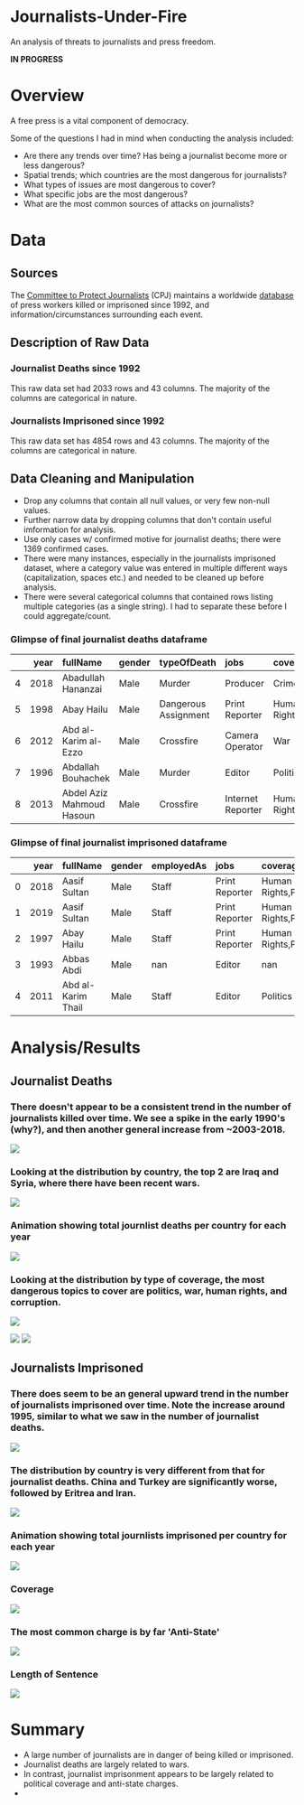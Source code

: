 # Journalists-Under-Fire
An analysis of threats to journalists and press freedom.

**IN PROGRESS**

# Overview

A free press is a vital component of democracy. 

Some of the questions I had in mind when conducting the analysis included:
- Are there any trends over time? Has being a journalist become more or less dangerous?
- Spatial trends; which countries are the most dangerous for journalists?
- What types of issues are most dangerous to cover?
- What specific jobs are the most dangerous?
- What are the most common sources of attacks on journalists?


# Data 

## Sources
The [Committee to Protect Journalists](https://cpj.org/) (CPJ) maintains a worldwide [database](https://cpj.org/data/) of press workers killed or imprisoned since 1992, and information/circumstances surrounding each event.


## Description of Raw Data

### Journalist Deaths since 1992
This raw data set had 2033 rows and 43 columns. The majority of the columns are categorical in nature. 

### Journalists Imprisoned since 1992
This raw data set has 4854 rows and 43 columns. The majority of the columns are categorical in nature. 


## Data Cleaning and Manipulation

- Drop any columns that contain all null values, or very few non-null values.
- Further narrow data by dropping columns that don't contain useful imformation for analysis.
- Use only cases w/ confirmed motive for journalist deaths; there were 1369 confirmed cases.
- There were many instances, especially in the journalists imprisoned dataset, where a category value was entered in multiple different ways (capitalization, spaces etc.) and needed to be cleaned up before analysis.
- There were several categorical columns that contained rows listing multiple categories (as a single string). I had to separate these before I could aggregate/count. 


### Glimpse of final journalist deaths dataframe
|    |   year | fullName                  | gender   | typeOfDeath          | jobs              | coverage                  | mediums        | country     | localOrForeign   | sourcesOfFire        |
|---:|-------:|:--------------------------|:---------|:---------------------|:------------------|:--------------------------|:---------------|:------------|:-----------------|:---------------------|
|  4 |   2018 | Abadullah Hananzai        | Male     | Murder               | Producer          | Crime,Politics,War        | Radio,Internet | Afghanistan | Local            | Political Group      |
|  5 |   1998 | Abay Hailu                | Male     | Dangerous Assignment | Print Reporter    | Human Rights,Politics     | Print          | Ethiopia    | Local            | Government Officials |
|  6 |   2012 | Abd al-Karim al-Ezzo      | Male     | Crossfire            | Camera Operator   | War                       | Internet       | Syria       | Local            | Military Officials   |
|  7 |   1996 | Abdallah Bouhachek        | Male     | Murder               | Editor            | Politics                  | Print          | Algeria     | Local            | nan                  |
|  8 |   2013 | Abdel Aziz Mahmoud Hasoun | Male     | Crossfire            | Internet Reporter | Human Rights,Politics,War | Internet       | Syria       | Local            | Military Officials   |

### Glimpse of final journalist imprisoned dataframe
|    |   year | fullName           | gender   | employedAs   | jobs           | coverage                  | mediums   | country   | localOrForeign   | charges    | lengthOfSentence
|---:|-------:|:-------------------|:---------|:-------------|:---------------|:--------------------------|:----------|:----------|:-----------------|:-----------|:-------------------|
|  0 |   2018 | Aasif Sultan       | Male     | Staff        | Print Reporter | Human Rights,Politics,War | Print     | India     | Local            | Anti-State | Sentence pending   |
|  1 |   2019 | Aasif Sultan       | Male     | Staff        | Print Reporter | Human Rights,Politics,War | Print     | India     | Local            | Anti-State | Sentence pending   |
|  2 |   1997 | Abay Hailu         | Male     | Staff        | Print Reporter | Human Rights,Politics     | Print     | Ethiopia  | Local            | nan        | 0-5 Years          |
|  3 |   1993 | Abbas Abdi         | Male     | nan          | Editor         | nan                       | Print     | Iran      | Local            | nan        | 0-5 Years          |
|  4 |   2011 | Abd al-Karim Thail | Male     | Staff        | Editor         | Politics                  | Internet  | Yemen     | Local            | No Charge  | Not Sentenced      |



# Analysis/Results

## Journalist Deaths 

### There doesn't appear to be a consistent trend in the number of journalists killed over time. We see a spike in the early 1990's (why?), and then another general increase from ~2003-2018.
![](images/TotalDeathsVsYear.png)

### Looking at the distribution by country, the top 2 are Iraq and Syria, where there have been recent wars. 
![](images/TotalDeathsByCountry.png)


### Animation showing total journlist deaths per country for each year
![](images/DeathByCountry.gif)


### Looking at the distribution by type of coverage, the most dangerous topics to cover are politics, war, human rights, and corruption.
![](images/TotalDeathsByCoverage.png)


![](images/TotalDeathsBysourcesOfFire.png)
![](images/TotalDeathsByTypeOfDeath.png)

## Journalists Imprisoned


### There does seem to be an general upward trend in the number of journalists imprisoned over time. Note the increase around 1995, similar to what we saw in the number of journalist deaths.
![](images/N_ImprisonedByYear.png)


### The distribution by country is very different from that for journalist deaths. China and Turkey are significantly worse, followed by Eritrea and Iran.
![](images/N_ImprisonedBycountry.png)


### Animation showing total journlists imprisoned per country for each year
![](images/ImprisonedByCountry.gif)


### Coverage
![](images/N_ImprisonedBycoverage.png)

### The most common charge is by far 'Anti-State'
![](images/N_ImprisonedBycharges.png)

### Length of Sentence
![](images/N_ImprisonedBylengthOfSentence.png)


# Summary
- A large number of journalists are in danger of being killed or imprisoned.
- Journalist deaths are largely related to wars.
- In contrast, journalist imprisonment appears to be largely related to political coverage and anti-state charges.
- 






